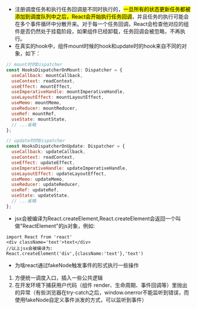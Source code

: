 - 注册调度任务和执行任务回调是不同时执行的，<mark>一旦所有的状态更新任务都被添加到调度队列中之后，React会开始执行任务回调</mark>，并且任务的执行可能会在多个事件循环中分散开来。对于每一个任务回调，React会检查他对应的组件是否仍然处于挂载阶段，如果组件已经卸载，任务回调会被忽略，不再执行。
- 在真实的hook中，组件mount时候的hook和update时的hook来自不同的对象，如下：
```javascript
// mount时的Dispatcher
const HooksDispatcherOnMount: Dispatcher = {
  useCallback: mountCallback,
  useContext: readContext,
  useEffect: mountEffect,
  useImperativeHandle: mountImperativeHandle,
  useLayoutEffect: mountLayoutEffect,
  useMemo: mountMemo,
  useReducer: mountReducer,
  useRef: mountRef,
  useState: mountState,
  // ...省略
};

// update时的Dispatcher
const HooksDispatcherOnUpdate: Dispatcher = {
  useCallback: updateCallback,
  useContext: readContext,
  useEffect: updateEffect,
  useImperativeHandle: updateImperativeHandle,
  useLayoutEffect: updateLayoutEffect,
  useMemo: updateMemo,
  useReducer: updateReducer,
  useRef: updateRef,
  useState: updateState,
  // ...省略
};
```
- jsx会被编译为React.createElement,React.createElement会返回一个叫做"ReactElement"的js对象，例如:
```tsx
import React from 'react'
<div className='text'>text</div>
//以上jsx会被编译为:
React.createElement('div',{className:'text'},'text')
```

- 为啥react通过fakeNode触发事件的形式执行一些操作
1. 方便统一调度入口，插入一些公共逻辑
2. 在开发环境下捕获用户代码（组件 render、生命周期、事件回调等）里抛出的异常（有些浏览器在try-catch之后，window.onerror不能监听到错误，而使用fakeNode自定义事件派发的方式，可以监听到事件）